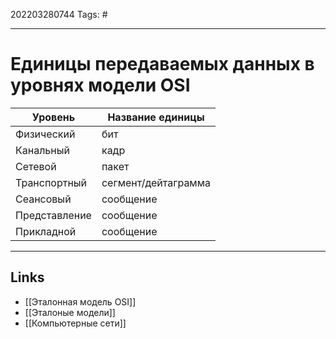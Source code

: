 202203280744
Tags: #

---

# Единицы передаваемых данных в уровнях модели OSI

| Уровень       | Название единицы    |
|---------------|---------------------|
| Физический    | бит                 |
| Канальный     | кадр                |
| Сетевой       | пакет               |
| Транспортный  | сегмент/дейтаграмма |
| Сеансовый     | сообщение           |
| Представление | сообщение           |
| Прикладной    | сообщение           |

---
## Links
- [[Эталонная модель OSI]]
- [[Эталоные модели]]
- [[Компьютерные сети]]
